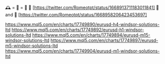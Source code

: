 🕰️ = 🔑 = 🐢 🍲 [https://twitter.com/Romeotpt/status/1668913711183011841]
🍞 and 🧈 [https://twitter.com/Romeotpt/status/1668958206423453697]



https://www.mql5.com/en/charts/17749890/eurusd-h4-windsor-solutions-ltd
https://www.mql5.com/en/charts/17749892/eurusd-h1-windsor-solutions-ltd
https://www.mql5.com/en/charts/17749894/eurusd-m15-windsor-solutions-ltd
https://www.mql5.com/en/charts/17749897/eurusd-m5-windsor-solutions-ltd
https://www.mql5.com/en/charts/17749904/eurusd-m1-windsor-solutions-ltd
